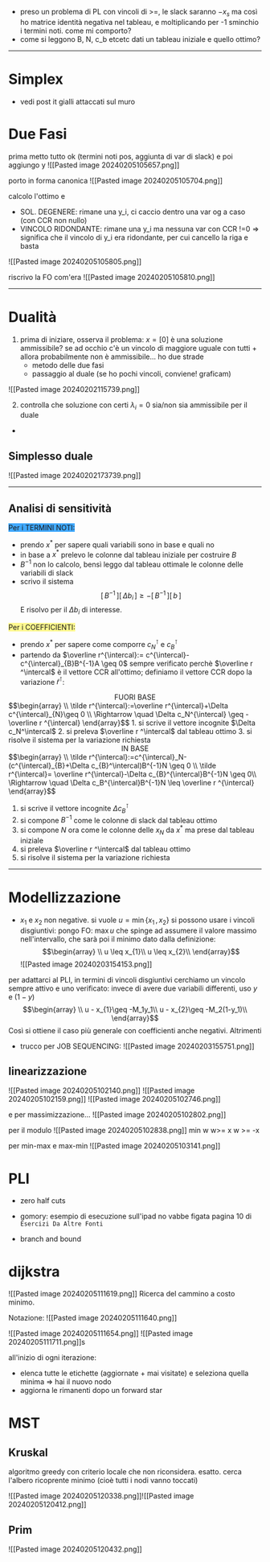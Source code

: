 
- preso un problema di PL con vincoli di >=, le slack saranno $-x_s$ ma così ho matrice identità negativa nel tableau, e moltiplicando per -1 sminchio i termini noti. come mi comporto?
- come si leggono B, N, c_b etcetc dati un tableau iniziale e quello ottimo?

---

# Simplex
- vedi post it gialli attaccati sul muro
# Due Fasi
prima metto tutto ok (termini noti pos, aggiunta di var di slack) e poi aggiungo y 
![[Pasted image 20240205105657.png]]

porto in forma canonica
![[Pasted image 20240205105704.png]]

calcolo l'ottimo e 
- SOL. DEGENERE: rimane una y_i, ci caccio dentro una var og a caso (con CCR non nullo)
- VINCOLO RIDONDANTE: rimane una y_i ma nessuna var con CCR !=0 => significa che il vincolo di y_i era ridondante, per cui cancello la riga e basta

![[Pasted image 20240205105805.png]]

riscrivo la FO com'era
![[Pasted image 20240205105810.png]]

---

# Dualità

1. prima di iniziare, osserva il problema: $x=[0]$ è una soluzione ammissibile?
   se ad occhio c'è un vincolo di maggiore uguale con tutti + allora probabilmente non è ammissibile... ho due strade
   - metodo delle due fasi
   - passaggio al duale (se ho pochi vincoli, conviene! graficam)

![[Pasted image 20240202115739.png]]


2. controlla che soluzione con certi $\lambda_{i}=0$ sia/non sia ammissibile per il duale
-

## Simplesso duale
![[Pasted image 20240202173739.png]]



---

## Analisi di sensitività

<span style="background:#40a9ff">Per i TERMINI NOTI:</span>
- prendo $x^{\ast}$ per sapere quali variabili sono in base e quali no
- in base a $x^{\ast}$ prelevo le colonne dal tableau iniziale per costruire $B$
- $B^{-1}$ non lo calcolo, bensì leggo dal tableau ottimale le colonne delle variabili di slack
- scrivo il sistema $$[\,B^{-1}\,] [\,\Delta b_{i}\,]\geq -[\,B^{-1}\,][\,b\,] $$
E risolvo per il $\Delta b_i$ di interesse.


<span style="background:#fff88f">Per i COEFFICIENTI:</span>
- prendo $x^{\ast}$ per sapere come comporre $c^{\intercal}_N$ e $c^\intercal_B$ 
- partendo da $\overline r^{\intercal}:= c^{\intercal}-c^{\intercal}_{B}B^{-1}A \geq 0$ sempre verificato perchè $\overline r ^\intercal$ è il vettore CCR all'ottimo; definiamo il vettore CCR dopo la variazione $\tilde r ^\intercal$:

<center>FUORI BASE</center>
$$\begin{array} \\
\tilde r^{\intercal}:=\overline r^{\intercal}+\Delta c^{\intercal}_{N}\geq 0 \\
\Rightarrow \quad \Delta c_N^{\intercal} \geq -\overline r ^{\intercal}
\end{array}$$
1. si scrive il vettore incognite $\Delta c_N^\intercal$ 
2. si preleva $\overline r ^\intercal$ dal tableau ottimo 
3. si risolve il sistema per la variazione richiesta

<center>IN BASE</center>
$$\begin{array} \\
\tilde r^{\intercal}:=c^{\intercal}_N-(c^{\intercal}_{B}+\Delta c_{B}^\intercal)B^{-1}N \geq 0 \\
\tilde r^{\intercal}= \overline r^{\intercal}-\Delta c_{B}^{\intercal}B^{-1}N \geq 0\\
\Rightarrow \quad \Delta c_B^{\intercal}B^{-1}N \leq \overline r ^{\intercal}
\end{array}$$

1. si scrive il vettore incognite $\Delta c_B^\intercal$ 
2. si compone $B^{-1}$ come le colonne di slack dal tableau ottimo 
3. si compone $N$ ora come le colonne delle $x_N$ da $x^{\ast}$ ma prese dal tableau iniziale
4. si preleva $\overline r ^\intercal$ dal tableau ottimo 
5. si risolve il sistema per la variazione richiesta

---



# Modellizzazione 

- $x_1$ e $x_2$ non negative. si vuole $u=\min \{x_1\,,\,x_2\}$ 
si possono usare i vincoli disgiuntivi:
pongo FO: $\max u$ che spinge ad assumere il valore massimo nell'intervallo, che sarà poi il minimo dato dalla definizione:
$$\begin{array} \\
u \leq x_{1}\\ 
u \leq x_{2}\\
\end{array}$$
![[Pasted image 20240203154153.png]]

per adattarci al PLI, in termini di vincoli disgiuntivi cerchiamo un vincolo sempre attivo e uno verificato: invece di avere due variabili differenti, uso $y$ e $(1-y)$ 
$$\begin{array} \\
u - x_{1}\geq -M_1y_1\\ 
u - x_{2}\geq -M_2(1-y_1)\\
\end{array}$$
Così si ottiene il caso più generale con coefficienti anche negativi. Altrimenti

- trucco per JOB SEQUENCING:
![[Pasted image 20240203155751.png]]

## linearizzazione 
![[Pasted image 20240205102140.png]]
![[Pasted image 20240205102159.png]]
![[Pasted image 20240205102746.png]]


e per massimizzazione...
![[Pasted image 20240205102802.png]]

per il modulo
![[Pasted image 20240205102838.png]]
min w
w>= x
w >= -x


per min-max e max-min
![[Pasted image 20240205103141.png]]

# PLI

- zero half cuts



- gomory: esempio di esecuzione sull'ipad
no vabbe figata
pagina 10 di `Esercizi Da Altre Fonti`



- branch and bound


# dijkstra
![[Pasted image 20240205111619.png]]
Ricerca del cammino a costo minimo.

Notazione:
![[Pasted image 20240205111640.png]]


![[Pasted image 20240205111654.png]]
![[Pasted image 20240205111711.png]]s

all'inizio di ogni iterazione:
- elenca tutte le etichette (aggiornate + mai visitate) e seleziona quella minima => hai il nuovo nodo
- aggiorna le rimanenti dopo un forward star


# MST
## Kruskal
algoritmo greedy con criterio locale che non riconsidera.
esatto.
cerca l'albero ricoprente minimo (cioè tutti i nodi vanno toccati)

![[Pasted image 20240205120338.png]]![[Pasted image 20240205120412.png]]



## Prim
![[Pasted image 20240205120432.png]]